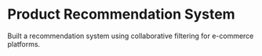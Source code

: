 # Product Recommendation System
 Built a recommendation system using collaborative filtering for e-commerce platforms.
